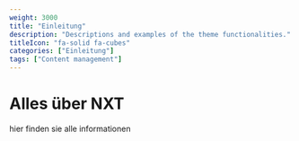 ```yaml
---
weight: 3000
title: "Einleitung"
description: "Descriptions and examples of the theme functionalities."
titleIcon: "fa-solid fa-cubes"
categories: ["Einleitung"]
tags: ["Content management"]
---
```


# Alles über NXT
hier finden sie alle informationen

